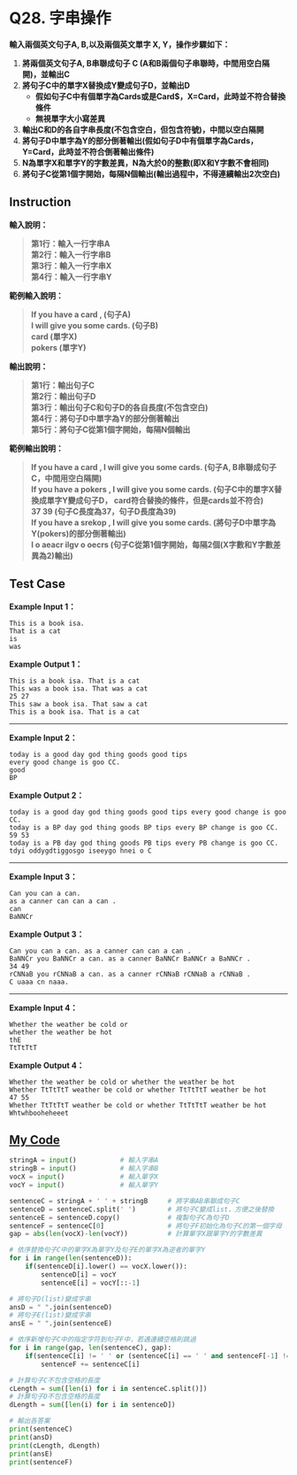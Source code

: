 # Q28. 字串操作

**輸入兩個英文句子A, B,以及兩個英文單字 X, Y，操作步驟如下：**  
1. **將兩個英文句子A, B串聯成句子 C (A和B兩個句子串聯時，中間用空白隔開)，並輸出C**
2. **將句子C中的單字X替換成Y變成句子D，並輸出D**  
    - **假如句子C中有個單字為Cards或是Card$，X=Card，此時並不符合替換條件**
    - **無視單字大小寫差異**
3. **輸出C和D的各自字串長度(不包含空白，但包含符號)，中間以空白隔開**  
4. **將句子D中單字為Y的部分倒著輸出(假如句子D中有個單字為Cards，Y=Card，此時並不符合倒著輸出條件)**
5. **N為單字X和單字Y的字數差異，N為大於0的整數(即X和Y字數不會相同)**
6. **將句子C從第1個字開始，每隔N個輸出(輸出過程中，不得連續輸出2次空白)**

## Instruction

**輸入說明：**
> **第1行：輸入一行字串A**  
  **第2行：輸入一行字串B**  
  **第3行：輸入一行字串X**  
  **第4行：輸入一行字串Y**  

**範例輸入說明：**  
> **If you have a card , (句子A)**  
  **I will give you some cards. (句子B)**  
  **card (單字X)**  
  **pokers (單字Y)**  

**輸出說明：**  
> **第1行：輸出句子C**  
  **第2行：輸出句子D**  
  **第3行：輸出句子C和句子D的各自長度(不包含空白)**  
  **第4行：將句子D中單字為Y的部分倒著輸出**  
  **第5行：將句子C從第1個字開始，每隔N個輸出**  

**範例輸出說明：**  
> **If you have a card , I will give you some cards. (句子A, B串聯成句子 C，中間用空白隔開)**  
  **If you have a pokers , I will give you some cards. (句子C中的單字X替換成單字Y變成句子D， card符合替換的條件，但是cards並不符合)**  
  **37 39 (句子C長度為37，句子D長度為39)**  
  **If you have a srekop , I will give you some cards. (將句子D中單字為Y(pokers)的部分倒著輸出)**  
  **I o aeacr ilgv o oecrs (句子C從第1個字開始，每隔2個(X字數和Y字數差異為2)輸出)**  

## Test Case

**Example Input 1：**  

    This is a book isa.
    That is a cat
    is
    was
**Example Output 1：**  

    This is a book isa. That is a cat
    This was a book isa. That was a cat
    25 27
    This saw a book isa. That saw a cat
    This is a book isa. That is a cat
- - -
**Example Input 2：**  

    today is a good day god thing goods good tips
    every good change is goo CC.
    good
    BP
**Example Output 2：**  

    today is a good day god thing goods good tips every good change is goo CC.
    today is a BP day god thing goods BP tips every BP change is goo CC.
    59 53
    today is a PB day god thing goods PB tips every PB change is goo CC.
    tdyi oddygdtiggosgo iseeygo hnei o C
- - -
**Example Input 3：**  

    Can you can a can.
    as a canner can can a can .
    can
    BaNNCr
**Example Output 3：**  

    Can you can a can. as a canner can can a can .
    BaNNCr you BaNNCr a can. as a canner BaNNCr BaNNCr a BaNNCr .
    34 49
    rCNNaB you rCNNaB a can. as a canner rCNNaB rCNNaB a rCNNaB .
    C uaaa cn naaa.
- - -
**Example Input 4：**  

    Whether the weather be cold or
    whether the weather be hot
    thE
    TtTtTtT
**Example Output 4：**  

    Whether the weather be cold or whether the weather be hot
    Whether TtTtTtT weather be cold or whether TtTtTtT weather be hot
    47 55
    Whether TtTtTtT weather be cold or whether TtTtTtT weather be hot
    Whtwhbooheheeet

## [My Code](../HomeWork/q028.py)

```python
stringA = input()           # 輸入字串A
stringB = input()           # 輸入字串B
vocX = input()              # 輸入單字X
vocY = input()              # 輸入單字Y

sentenceC = stringA + ' ' + stringB     # 將字串AB串聯成句子C
sentenceD = sentenceC.split(' ')        # 將句子C變成list，方便之後替換
sentenceE = sentenceD.copy()            # 複製句子C為句子D
sentenceF = sentenceC[0]                # 將句子F初始化為句子C的第一個字母
gap = abs(len(vocX)-len(vocY))          # 計算單字X跟單字Y的字數差異

# 依序替換句子C中的單字X為單字Y及句子E的單字X為逆者的單字Y
for i in range(len(sentenceD)):
    if(sentenceD[i].lower() == vocX.lower()):
        sentenceD[i] = vocY
        sentenceE[i] = vocY[::-1]

# 將句子D(list)變成字串
ansD = " ".join(sentenceD)
# 將句子E(list)變成字串
ansE = " ".join(sentenceE)

# 依序新增句子C中的指定字符到句子F中，若遇連續空格則跳過
for i in range(gap, len(sentenceC), gap):
    if(sentenceC[i] != ' ' or (sentenceC[i] == ' ' and sentenceF[-1] != ' ')):
        sentenceF += sentenceC[i]

# 計算句子C不包含空格的長度
cLength = sum([len(i) for i in sentenceC.split()])
# 計算句子D不包含空格的長度
dLength = sum([len(i) for i in sentenceD])

# 輸出各答案
print(sentenceC)
print(ansD)
print(cLength, dLength)
print(ansE)
print(sentenceF)
```